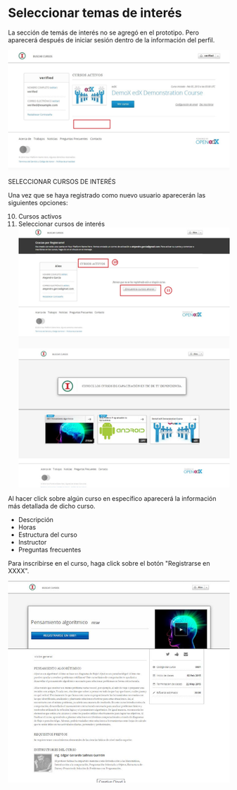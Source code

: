 # Seleccionar temas de interés


La sección de temás de interés no se agregó en el prototipo. Pero aparecerá después de iniciar sesión dentro de la información del perfil. 

![home](../images/5-1-1.jpg)


SELECCIONAR CURSOS DE INTERÉS

Una vez que se haya registrado como nuevo usuario aparecerán las siguientes  opciones:

10. Cursos activos
11. Seleccionar cursos de interés
![home](../images/2-4.JPG)
![home](../images/2-5.JPG)

Al hacer click sobre algún curso en específico aparecerá la información más detallada de dicho curso. 

* Descripción
* Horas
* Estructura del curso
* Instructor
* Preguntas frecuentes

Para inscribirse en el curso, haga click sobre el botón "Registrarse en XXXX".

![home](../images/2-6.JPG)